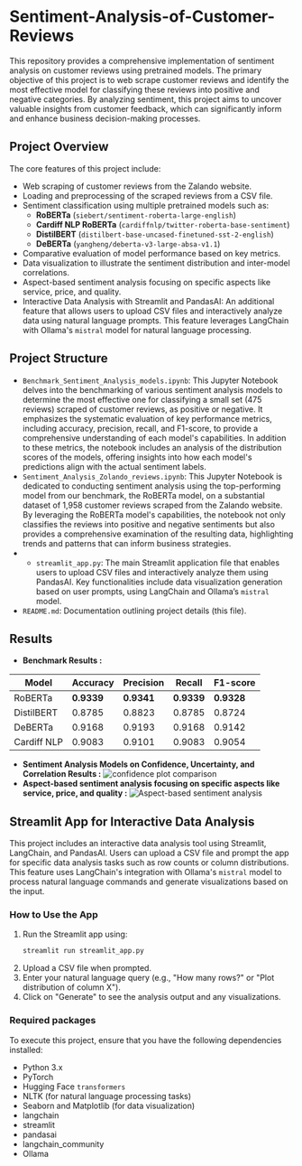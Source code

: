 # Sentiment-Analysis-of-Customer-Reviews

This repository provides a comprehensive implementation of sentiment analysis on customer reviews using pretrained models. The primary objective of this project is to web scrape customer reviews and identify the most effective model for classifying these reviews into positive and negative categories. By analyzing sentiment, this project aims to uncover valuable insights from customer feedback, which can significantly inform and enhance business decision-making processes.

## Project Overview

The core features of this project include:
- Web scraping of customer reviews from the Zalando website.
- Loading and preprocessing of the scraped reviews from a CSV file.
- Sentiment classification using multiple pretrained models such as:
  - **RoBERTa** (`siebert/sentiment-roberta-large-english`)
  - **Cardiff NLP RoBERTa** (`cardiffnlp/twitter-roberta-base-sentiment`)
  - **DistilBERT** (`distilbert-base-uncased-finetuned-sst-2-english`)
  - **DeBERTa** (`yangheng/deberta-v3-large-absa-v1.1`)
- Comparative evaluation of model performance based on key metrics.
- Data visualization to illustrate the sentiment distribution and inter-model correlations.
- Aspect-based sentiment analysis focusing on specific aspects like service, price, and quality.
- Interactive Data Analysis with Streamlit and PandasAI: An additional feature that allows users to upload CSV files and interactively analyze data using natural language prompts. This feature leverages LangChain with Ollama's `mistral` model for natural language processing.

## Project Structure

- `Benchmark_Sentiment_Analysis_models.ipynb`: This Jupyter Notebook delves into the benchmarking of various sentiment analysis models to determine the most effective one for classifying a small set (475 reviews) scraped of customer reviews, as positive or negative. It emphasizes the systematic evaluation of key performance metrics, including accuracy, precision, recall, and F1-score, to provide a comprehensive understanding of each model's capabilities. In addition to these metrics, the notebook includes an analysis of the distribution scores of the models, offering insights into how each model's predictions align with the actual sentiment labels.
- `Sentiment_Analysis_Zolando_reviews.ipynb`: This Jupyter Notebook is dedicated to conducting sentiment analysis using the top-performing model from our benchmark, the RoBERTa model, on a substantial dataset of 1,958 customer reviews scraped from the Zalando website. By leveraging the RoBERTa model's capabilities, the notebook not only classifies the reviews into positive and negative sentiments but also provides a comprehensive examination of the resulting data, highlighting trends and patterns that can inform business strategies.
- - `streamlit_app.py`: The main Streamlit application file that enables users to upload CSV files and interactively analyze them using PandasAI. Key functionalities include data visualization generation based on user prompts, using LangChain and Ollama’s `mistral` model.
- `README.md`: Documentation outlining project details (this file).

## Results
- **Benchmark Results :**

| Model       | Accuracy | Precision | Recall  | F1-score |
|-------------|----------|-----------|---------|----------|
| RoBERTa     | **0.9339**   | **0.9341**    | **0.9339**  | **0.9328**   |
| DistilBERT  | 0.8785   | 0.8823    | 0.8785  | 0.8724   |
| DeBERTa     | 0.9168   | 0.9193    | 0.9168  | 0.9142   |
| Cardiff NLP | 0.9083   | 0.9101    | 0.9083  | 0.9054   |

- **Sentiment Analysis Models on Confidence, Uncertainty, and Correlation Results :**
  ![confidence plot comparison](Confidence_plot_comparison.PNG)
- **Aspect-based sentiment analysis focusing on specific aspects like service, price, and quality :**
  ![Aspect-based sentiment analysis](Aspect_based_sentiment_comparison.PNG)
  
## Streamlit App for Interactive Data Analysis

This project includes an interactive data analysis tool using Streamlit, LangChain, and PandasAI. Users can upload a CSV file and prompt the app for specific data analysis tasks such as row counts or column distributions. This feature uses LangChain's integration with Ollama's `mistral` model to process natural language commands and generate visualizations based on the input.

### How to Use the App

1. Run the Streamlit app using:
   ```bash
   streamlit run streamlit_app.py

2. Upload a CSV file when prompted.
3. Enter your natural language query (e.g., "How many rows?" or "Plot distribution of column X").
4. Click on "Generate" to see the analysis output and any visualizations.
  
### Required packages

To execute this project, ensure that you have the following dependencies installed:

- Python 3.x
- PyTorch
- Hugging Face `transformers`
- NLTK (for natural language processing tasks)
- Seaborn and Matplotlib (for data visualization)
- langchain
- streamlit
- pandasai
- langchain_community
- Ollama


